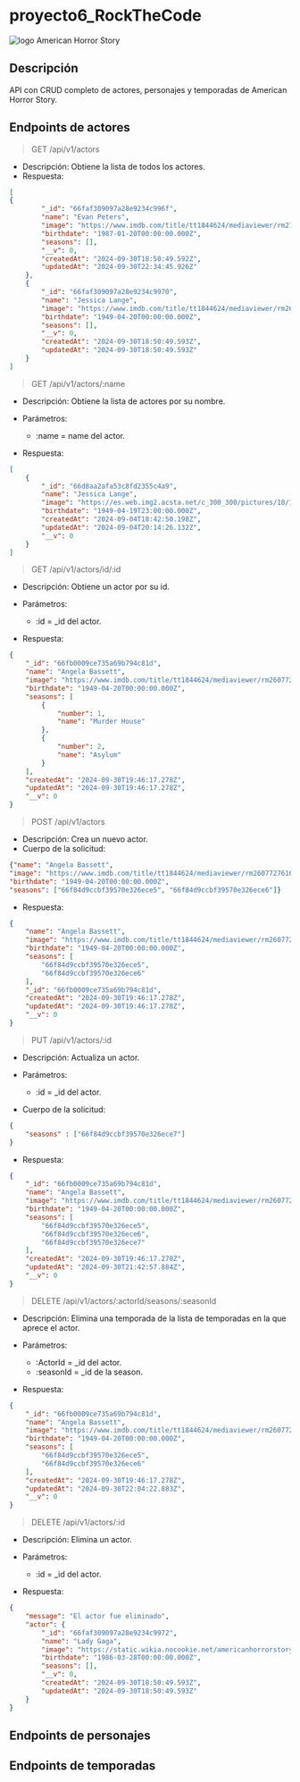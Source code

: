 # proyecto6_RockTheCode

![logo American Horror Story](https://upload.wikimedia.org/wikipedia/commons/thumb/8/81/Ecran_Titre_d%27American_Horror_Story.png/800px-Ecran_Titre_d%27American_Horror_Story.png)

## Descripción

API con CRUD completo de actores, personajes y temporadas de American Horror Story.

## Endpoints de actores

> GET /api/v1/actors

- Descripción: Obtiene la lista de todos los actores.
- Respuesta:
  
```json
[
{
		"_id": "66faf309097a28e9234c996f",
		"name": "Evan Peters",
		"image": "https://www.imdb.com/title/tt1844624/mediaviewer/rm2779688448/",
		"birthdate": "1987-01-20T00:00:00.000Z",
		"seasons": [],
		"__v": 0,
		"createdAt": "2024-09-30T18:50:49.592Z",
		"updatedAt": "2024-09-30T22:34:45.926Z"
	},
	{
		"_id": "66faf309097a28e9234c9970",
		"name": "Jessica Lange",
		"image": "https://www.imdb.com/title/tt1844624/mediaviewer/rm2607727616/",
		"birthdate": "1949-04-20T00:00:00.000Z",
		"seasons": [],
		"__v": 0,
		"createdAt": "2024-09-30T18:50:49.593Z",
		"updatedAt": "2024-09-30T18:50:49.593Z"
	}
]


```

> GET /api/v1/actors/:name

- Descripción: Obtiene la lista de actores por su nombre. 
- Parámetros:
  
  - :name = name del actor.
  
- Respuesta:
  
```json
[
	{
		"_id": "66d8aa2afa53c8fd2355c4a9",
		"name": "Jessica Lange",
		"image": "https://es.web.img2.acsta.net/c_300_300/pictures/18/11/20/00/44/4082500.jpg",
		"birthdate": "1949-04-19T23:00:00.000Z",
		"createdAt": "2024-09-04T18:42:50.198Z",
		"updatedAt": "2024-09-04T20:14:26.132Z",
		"__v": 0
	}
]

```

> GET /api/v1/actors/id/:id

- Descripción: Obtiene un actor por su id.
- Parámetros:
  
  - :id = _id del actor.
  
- Respuesta:
  
```json
{
	"_id": "66fb0009ce735a69b794c81d",
	"name": "Angela Bassett",
	"image": "https://www.imdb.com/title/tt1844624/mediaviewer/rm2607727616/",
	"birthdate": "1949-04-20T00:00:00.000Z",
	"seasons": [
		{
			"number": 1,
			"name": "Murder House"
		},
		{
			"number": 2,
			"name": "Asylum"
		}
	],
	"createdAt": "2024-09-30T19:46:17.278Z",
	"updatedAt": "2024-09-30T19:46:17.278Z",
	"__v": 0
}

```

> POST /api/v1/actors

- Descripción: Crea un nuevo actor.
- Cuerpo de la solicitud:
  
```json
{"name": "Angela Bassett",
"image": "https://www.imdb.com/title/tt1844624/mediaviewer/rm2607727616/",
"birthdate": "1949-04-20T00:00:00.000Z",
"seasons": ["66f84d9ccbf39570e326ece5", "66f84d9ccbf39570e326ece6"]}

```
- Respuesta:
  
```json
{
	"name": "Angela Bassett",
	"image": "https://www.imdb.com/title/tt1844624/mediaviewer/rm2607727616/",
	"birthdate": "1949-04-20T00:00:00.000Z",
	"seasons": [
		"66f84d9ccbf39570e326ece5",
		"66f84d9ccbf39570e326ece6"
	],
	"_id": "66fb0009ce735a69b794c81d",
	"createdAt": "2024-09-30T19:46:17.278Z",
	"updatedAt": "2024-09-30T19:46:17.278Z",
	"__v": 0
}

```

> PUT /api/v1/actors/:id

- Descripción: Actualiza un actor.
- Parámetros:
  
  - :id = _id del actor.
  
- Cuerpo de la solicitud:
  
```json
{
	"seasons" : ["66f84d9ccbf39570e326ece7"]
}

```
- Respuesta:
  
```json
{
	"_id": "66fb0009ce735a69b794c81d",
	"name": "Angela Bassett",
	"image": "https://www.imdb.com/title/tt1844624/mediaviewer/rm2607727616/",
	"birthdate": "1949-04-20T00:00:00.000Z",
	"seasons": [
		"66f84d9ccbf39570e326ece5",
		"66f84d9ccbf39570e326ece6",
		"66f84d9ccbf39570e326ece7"
	],
	"createdAt": "2024-09-30T19:46:17.278Z",
	"updatedAt": "2024-09-30T21:42:57.884Z",
	"__v": 0
}

```

> DELETE /api/v1/actors/:actorId/seasons/:seasonId

- Descripción: Elimina una temporada de la lista de temporadas en la que aprece el actor.
- Parámetros:
  
  - :ActorId = _id del actor.
  - :seasonId = _id de la season.
  
- Respuesta:
  
```json
{
	"_id": "66fb0009ce735a69b794c81d",
	"name": "Angela Bassett",
	"image": "https://www.imdb.com/title/tt1844624/mediaviewer/rm2607727616/",
	"birthdate": "1949-04-20T00:00:00.000Z",
	"seasons": [
		"66f84d9ccbf39570e326ece5",
		"66f84d9ccbf39570e326ece6"
	],
	"createdAt": "2024-09-30T19:46:17.278Z",
	"updatedAt": "2024-09-30T22:04:22.883Z",
	"__v": 0
}

```

> DELETE /api/v1/actors/:id

- Descripción: Elimina un actor.
- Parámetros:
  
  - :id = _id del actor.

- Respuesta:
  
```json
{
	"message": "El actor fue eliminado",
	"actor": {
		"_id": "66faf309097a28e9234c9972",
		"name": "Lady Gaga",
		"image": "https://static.wikia.nocookie.net/americanhorrorstory/images/5/50/Frances_Conroy.jpg",
		"birthdate": "1986-03-28T00:00:00.000Z",
		"seasons": [],
		"__v": 0,
		"createdAt": "2024-09-30T18:50:49.593Z",
		"updatedAt": "2024-09-30T18:50:49.593Z"
	}
}

```

## Endpoints de personajes




## Endpoints de temporadas